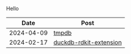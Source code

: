 Hello

| Date       | Post                     |
| ---------- | ------------------------ |
| 2024-04-09 | [tmpdb]                  |
| 2024-02-17 | [duckdb-rdkit-extension] |

[duckdb-rdkit-extension]: /20240217-duckdb-rdkit-extension
[tmpdb]: /20240409-tmpdb
